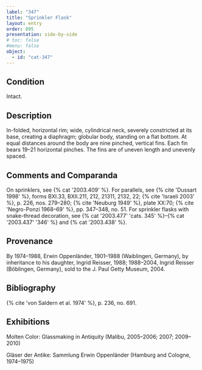 ```yaml
---
label: "347"
title: "Sprinkler Flask"
layout: entry
order: 895
presentation: side-by-side
# toc: false
#menu: false 
object:
  - id: "cat-347"
---
```


## Condition

Intact.

## Description

In-folded, horizontal rim; wide, cylindrical neck, severely constricted at its base, creating a diaphragm; globular body, standing on a flat bottom. At equal distances around the body are nine pinched, vertical fins. Each fin bears 19–21 horizontal pinches. The fins are of uneven length and unevenly spaced.

## Comments and Comparanda

On sprinklers, see {% cat '2003.409' %}. For parallels, see {% cite 'Dussart 1998' %}, forms BXI.33, BXII.211, 212, 21311, 2132, 22; {% cite 'Israeli 2003' %}, p. 226, nos. 279–280; {% cite 'Neuburg 1949' %}, plate XX:70; {% cite 'Negro-Ponzi 1968–69' %}, pp. 347–348, no. 51. For sprinkler flasks with snake-thread decoration, see {% cat '2003.477' 'cats. 345' %}–{% cat '2003.437' '346' %} and {% cat '2003.438' %}.

## Provenance

By 1974–1988, Erwin Oppenländer, 1901–1988 (Waiblingen, Germany), by inheritance to his daughter, Ingrid Reisser, 1988; 1988–2004, Ingrid Reisser (Böblingen, Germany), sold to the J. Paul Getty Museum, 2004.

## Bibliography

{% cite 'von Saldern et al. 1974' %}, p. 236, no. 691.

## Exhibitions

Molten Color: Glassmaking in Antiquity (Malibu, 2005–2006; 2007; 2009–2010)

Gläser der Antike: Sammlung Erwin Oppenländer (Hamburg and Cologne, 1974–1975)